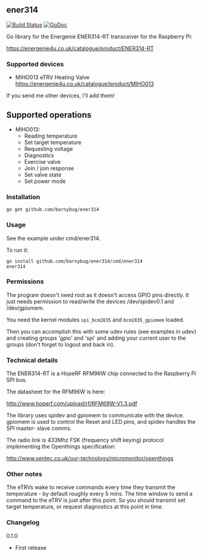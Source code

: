 ## ener314

[![Build Status](https://travis-ci.org/barnybug/ener314.svg?branch=master)](https://travis-ci.org/barnybug/ener314)
[![GoDoc](https://godoc.org/github.com/barnybug/ener314?status.svg)](http://godoc.org/github.com/barnybug/ener314)

Go library for the Energenie ENER314-RT transceiver for the Raspberry Pi:

https://energenie4u.co.uk/catalogue/product/ENER314-RT

### Supported devices

- MIHO013 eTRV Heating Valve
  https://energenie4u.co.uk/catalogue/product/MIHO013

If you send me other devices, I'll add them!

## Supported operations

- MIHO013:
  - Reading temperature
  - Set target temperature
  - Requesting voltage
  - Diagnostics
  - Exercise valve
  - Join / join response
  - Set valve state
  - Set power mode

### Installation

    go get github.com/barnybug/ener314

### Usage

See the example under cmd/ener314.

To run it:

	go install github.com/barnybug/ener314/cmd/ener314
	ener314

### Permissions

The program doesn't need root as it doesn't access GPIO pins directly. It just
needs permission to read/write the devices /dev/spidev0.1 and /dev/gpiomem.

You need the kernel modules `spi_bcm2835` and `bcm2835_gpiomem` loaded.

Then you can accomplish this with some udev rules (see examples in udev) and
creating groups 'gpio' and 'spi' and adding your current user to the groups
(don't forget to logout and back in).

### Technical details

The ENER314-RT is a HopeRF RFM96W chip connected to the Raspberry Pi SPI bus.

The datasheet for the RFM96W is here:

http://www.hoperf.com/upload/rf/RFM69W-V1.3.pdf

The library uses spidev and gpiomem to communicate with the device. gpiomem is
used to control the Reset and LED pins, and spidev handles the SPI master-
slave comms.

The radio link is 433Mhz FSK (frequency shift keying) protocol implementing
the Openthings specification:

http://www.sentec.co.uk/our-technology/micromonitor/openthings

### Other notes

The eTRVs wake to receive commands every time they transmit the temperature -
by default roughly every 5 mins. The time window to send a command to the eTRV
is just after this point. So you should transmit set target temperature, or
request diagnostics at this point in time.

### Changelog
0.1.0

- First release
